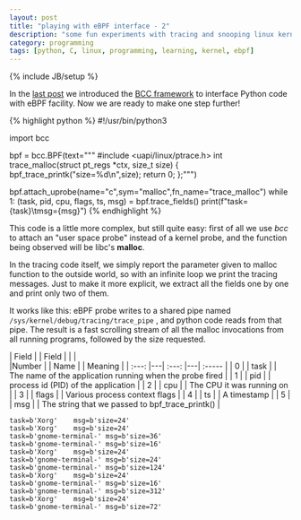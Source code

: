 ```yaml
---
layout: post
title: "playing with eBPF interface - 2"
description: "some fun experiments with tracing and snooping linux kernel"
category: programming
tags: [python, C, linux, programming, learning, kernel, ebpf]
---
```

{% include JB/setup %}

In the [last post](http://ilmanzo.github.io/programming/2021/05/11/playing-with-ebpf) we introduced the [BCC framework](https://github.com/iovisor/bcc) to interface Python code with eBPF facility. Now we are ready to make one step further!


{% highlight python %}
#!/usr/bin/python3

import bcc

bpf = bcc.BPF(text="""
#include <uapi/linux/ptrace.h>
int trace_malloc(struct pt_regs *ctx, size_t size) {
    bpf_trace_printk("size=%d\\n",size);
    return 0;
};""")

bpf.attach_uprobe(name="c",sym="malloc",fn_name="trace_malloc")
while 1:
    (task, pid, cpu, flags, ts, msg) = bpf.trace_fields()
    print(f"task={task}\tmsg={msg}")
{% endhighlight %}


This code is a little more complex, but still quite easy: first of all we use *bcc* to attach an "user space probe" instead of a kernel probe, and the function being observed will be libc's **malloc**. 

In the tracing code itself, we simply report the parameter given to malloc function to the outside world, so with an infinite loop we print the tracing messages. Just to make it more explicit, we extract all the fields one by one and print only two of them. 

It works like this: eBPF probe writes to a shared pipe named ```/sys/kernel/debug/tracing/trace_pipe``` , and python code reads from that pipe. The result is a fast scrolling stream of all the malloc invocations from all running programs, followed by the size requested.


| Field |   | Field |   |         |         
|Number |   | Name  |   | Meaning |
| :---: |---| :---: |---| :----- | 
| 0     |   | task  |   | The name of the application running when the probe fired  |
| 1     |   | pid   |   | process id (PID) of the application |
| 2     |   | cpu   |   | The CPU it was running on |
| 3     |   | flags |   | Various process context flags |
| 4     |   | ts    |   | A timestamp |
| 5     |   | msg   |   | The string that we passed to bpf_trace_printk() |

    task=b'Xorg'	msg=b'size=24'
    task=b'Xorg'	msg=b'size=24'
    task=b'gnome-terminal-'	msg=b'size=36'
    task=b'gnome-terminal-'	msg=b'size=16'
    task=b'Xorg'	msg=b'size=24'
    task=b'gnome-terminal-'	msg=b'size=24'
    task=b'gnome-terminal-'	msg=b'size=124'
    task=b'Xorg'	msg=b'size=24'
    task=b'gnome-terminal-'	msg=b'size=16'
    task=b'gnome-terminal-'	msg=b'size=312'
    task=b'Xorg'	msg=b'size=24'
    task=b'gnome-terminal-'	msg=b'size=72'


